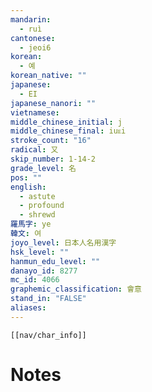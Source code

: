 ```yaml
---
mandarin:
  - ruì
cantonese:
  - jeoi6
korean:
  - 예
korean_native: ""
japanese:
  - EI
japanese_nanori: ""
vietnamese:
middle_chinese_initial: j
middle_chinese_final: iuᴇi
stroke_count: "16"
radical: 又
skip_number: 1-14-2
grade_level: 名
pos: ""
english:
  - astute
  - profound
  - shrewd
羅馬字: ye
韓文: 여
joyo_level: 日本人名用漢字
hsk_level: ""
hanmun_edu_level: ""
danayo_id: 8277
mc_id: 4066
graphemic_classification: 會意
stand_in: "FALSE"
aliases:
---
```

```meta-bind-embed
[[nav/char_info]]
```

# Notes

